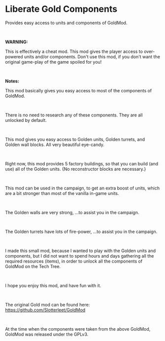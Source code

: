 # Liberate Gold Components
Provides easy access to units and components of GoldMod.

<br>

**WARNING:**

This is effectively a cheat mod. This mod gives the player access to over-powered units and/or components. Don't use this mod, if you don't want the original game-play of the game spoiled for you!

<br>

**Notes:**

This mod basically gives you easy access to most of the components of GoldMod.

<br>

There is no need to research any of these components. They are all unlocked by default.

<br>

This mod gives you easy access to Golden units, Golden turrets, and Golden wall blocks. All very beautiful eye-candy.

<br>

Right now, this mod provides 5 factory buildings, so that you can build (and use) all of the Golden units. {No reconstructor blocks are necessary.}

<br>

This mod can be used in the campaign, to get an extra boost of units, which are a bit stronger than most of the vanilla in-game units.

<br>

The Golden walls are very strong, ...to assist you in the campaign.

<br>

The Golden turrets have lots of fire-power, ...to assist you in the campaign.

<br>

I made this small mod, because I wanted to play with the Golden units and components, but I did not want to spend hours and days gathering all the required resources (items), in order to unlock all the components of GoldMod on the Tech Tree.

<br>

I hope you enjoy this mod, and have fun with it.

<br>

The original Gold mod can be found here:
https://github.com/Slotterleet/GoldMod

<br>

At the time when the components were taken from the above GoldMod, GoldMod was released under the GPLv3.
